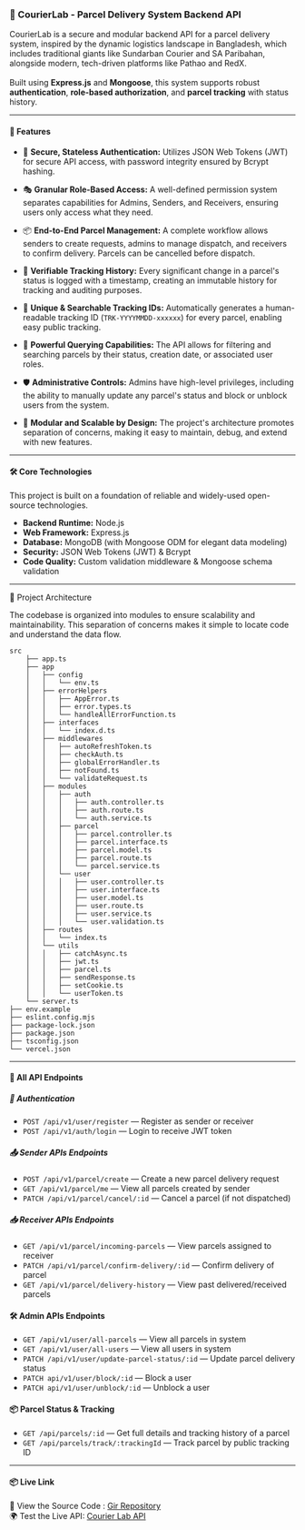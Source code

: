 
### 🚚 CourierLab - Parcel Delivery System Backend API
CourierLab is a secure and modular backend API for a parcel delivery system, inspired by the dynamic logistics landscape in Bangladesh, which includes traditional giants like Sundarban Courier and SA Paribahan, alongside modern, tech-driven platforms like Pathao and RedX.
<br/>
<br/>
 Built using **Express.js** and **Mongoose**, this system supports robust **authentication**, **role-based authorization**, and **parcel tracking** with status history.

---

#### 🚀 Features
- 🔐 **Secure, Stateless Authentication:** Utilizes JSON Web Tokens (JWT) for secure API access, with password integrity ensured by Bcrypt hashing.
- 🎭 **Granular Role-Based Access:** A well-defined permission system separates capabilities for Admins, Senders, and Receivers, ensuring users only access what they need.
- 📦 **End-to-End Parcel Management:** A complete workflow allows senders to create requests, admins to manage dispatch, and receivers to confirm delivery. Parcels can be cancelled before dispatch.

- 📜 **Verifiable Tracking History:** Every significant change in a parcel's status is logged with a timestamp, creating an immutable history for tracking and auditing purposes.

- 🧾 **Unique & Searchable Tracking IDs:** Automatically generates a human-readable tracking ID (`TRK-YYYYMMDD-xxxxxx`) for every parcel, enabling easy public tracking.

- 🔎 **Powerful Querying Capabilities:** The API allows for filtering and searching parcels by their status, creation date, or associated user roles.

- 🛡️ **Administrative Controls:** Admins have high-level privileges, including the ability to manually update any parcel's status and block or unblock users from the system.

- 🧱 **Modular and Scalable by Design:** The project's architecture promotes separation of concerns, making it easy to maintain, debug, and extend with new features.


---

#### 🛠️ Core Technologies
This project is built on a foundation of reliable and widely-used open-source technologies.
- **Backend Runtime:** Node.js
- **Web Framework:** Express.js
- **Database:** MongoDB (with Mongoose ODM for elegant data modeling)
- **Security:** JSON Web Tokens (JWT) & Bcrypt
- **Code Quality:** Custom validation middleware & Mongoose schema validation

---
📁 Project Architecture

The codebase is organized into modules to ensure scalability and maintainability. This separation of concerns makes it simple to locate code and understand the data flow.

```
src
    ├── app.ts
    ├── app
    │   ├── config
    │   │   └── env.ts
    │   ├── errorHelpers
    │   │   ├── AppError.ts
    │   │   ├── error.types.ts
    │   │   └── handleAllErrorFunction.ts
    │   ├── interfaces
    │   │   └── index.d.ts
    │   ├── middlewares
    │   │   ├── autoRefreshToken.ts
    │   │   ├── checkAuth.ts
    │   │   ├── globalErrorHandler.ts
    │   │   ├── notFound.ts
    │   │   └── validateRequest.ts
    │   ├── modules
    │   │   ├── auth
    │   │   │   ├── auth.controller.ts
    │   │   │   ├── auth.route.ts
    │   │   │   └── auth.service.ts
    │   │   ├── parcel
    │   │   │   ├── parcel.controller.ts
    │   │   │   ├── parcel.interface.ts
    │   │   │   ├── parcel.model.ts
    │   │   │   ├── parcel.route.ts
    │   │   │   └── parcel.service.ts
    │   │   └── user
    │   │   │   ├── user.controller.ts
    │   │   │   ├── user.interface.ts
    │   │   │   ├── user.model.ts
    │   │   │   ├── user.route.ts
    │   │   │   ├── user.service.ts
    │   │   │   └── user.validation.ts
    │   ├── routes
    │   │   └── index.ts
    │   └── utils
    │   │   ├── catchAsync.ts
    │   │   ├── jwt.ts
    │   │   ├── parcel.ts
    │   │   ├── sendResponse.ts
    │   │   ├── setCookie.ts
    │   │   └── userToken.ts
    └── server.ts
├── env.example
├── eslint.config.mjs
├── package-lock.json
├── package.json
├── tsconfig.json
└── vercel.json
```
---

#### 📡 All API Endpoints

##### 🔐 Authentication
- `POST /api/v1/user/register` — Register as sender or receiver
- `POST /api/v1/auth/login` — Login to receive JWT token

##### 📤 Sender APIs Endpoints
- `POST /api/v1/parcel/create` — Create a new parcel delivery request
- `GET /api/v1/parcel/me` — View all parcels created by sender
- `PATCH /api/v1/parcel/cancel/:id` — Cancel a parcel (if not dispatched)

##### 📥 Receiver APIs Endpoints
- `GET /api/v1/parcel/incoming-parcels` — View parcels assigned to receiver
- `PATCH /api/v1/parcel/confirm-delivery/:id` — Confirm delivery of parcel
- `GET /api/v1/parcel/delivery-history` — View past delivered/received parcels

#### 🛠 Admin APIs Endpoints
- `GET /api/v1/user/all-parcels` — View all parcels in system
- `GET /api/v1/user/all-users` — View all users in system
- `PATCH /api/v1/user/update-parcel-status/:id` — Update parcel delivery status
- `PATCH api/v1/user/block/:id` — Block  a user
- `PATCH api/v1/user/unblock/:id` — Unblock a user

#### 📦 Parcel Status & Tracking
- `GET /api/parcels/:id` — Get full details and tracking history of a parcel
- `GET /api/parcels/track/:trackingId` — Track parcel by public tracking ID

---

#### 📦 Live Link


🔗 View the Source Code :  [Gir Repository](https://github.com/Sakebul-islam/courier-lab-backend)
<br/>
🌍 Test the Live API: [Courier Lab API](https://courier-lab-backend.vercel.app/)

